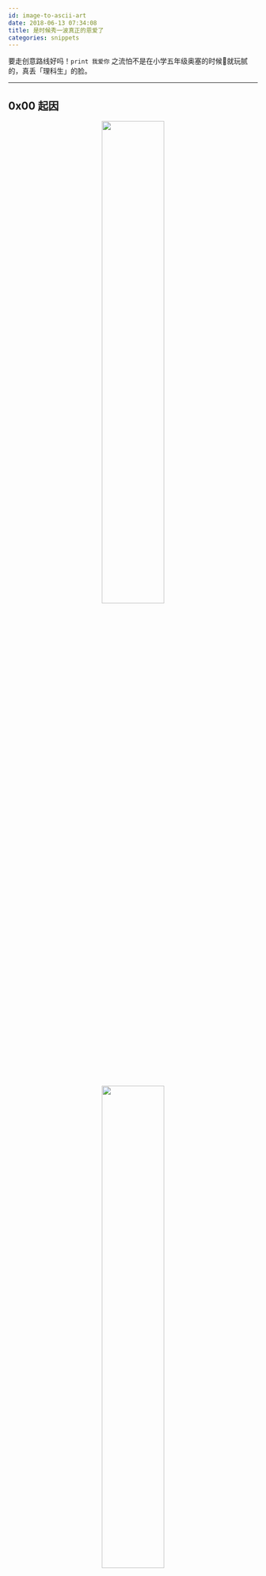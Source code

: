 ```yaml
---
id: image-to-ascii-art
date: 2018-06-13 07:34:08
title: 是时候秀一波真正的恩爱了
categories: snippets
---
```


要走创意路线好吗！`print 我爱你` 之流怕不是在小学五年级奥塞的时候就玩腻的，真丢「理科生」的脸。

-----

## 0x00 起因

<div align=center>

<img src="https://i.loli.net/2018/06/13/5b2060073e544.jpg" width="50%" height="50%">

<img src="https://i.loli.net/2018/06/13/5b2060041294b.jpeg" width="50%" height="50%">

<img src="https://i.loli.net/2018/06/13/5b206003b00a4.jpeg" width="50%" height="50%">

</div>

本着善待接纳的态度，😂这人怕不是刚入计算机系的大一新（la）生（ji）吧。

<div align=center>
<img src="https://i.loli.net/2018/06/13/5b20600752383.jpg" width="50%" height="50%">
</div>

当场分手 +1。

## 0x01 动手

代码优雅与否并不是重点=。=真正的秀，要让对面不懂代码的人能看得明白效果，并且觉得你写的有「卵」用。

不考虑什么「设计模式」、「依赖注入」、「最佳实践」之类的，劳资敲代码就是一把梭！

```python
# -*- coding: utf-8 -*-
from PIL import Image

codeLib = '''@B%8&WM#*oahkbdpqwmZO0QLCJUYXzcvunxrjft/\|()1{}[]?-_+~<>i!lI;:,"^`'. '''  # 生成字符画所需的字符集
count = len(codeLib)

def transform(image_file):
    image_file = image_file.convert("L")  # 转换为黑白图片，参数"L"表示黑白模式
    codePic = ''
    for h in range(0, image_file.size[1]):  # size属性表示图片的分辨率，'0'为横向大小，'1'为纵向
        for w in range(0, image_file.size[0]):
            # 返回指定位置的像素，如果所打开的图像是多层次的图片，那这个方法就返回一个元组
            gray = image_file.getpixel((w, h))
            codePic = codePic + \
                codeLib[int(((count-1)*gray)/256)]  # 建立灰度与字符集的映射
        codePic = codePic + '\r\n'
    return codePic

fp = open(u'my-lover.jpg', 'rb')
image_file = Image.open(fp)
image_file = image_file.resize(
    (int(image_file.size[0]), int(image_file.size[1]*0.4)))  # 调整图宽高比例
print u'Info:', image_file.size[0], ' ', image_file.size[1]

result = open('result.txt', 'w')
result.write(transform(image_file))
result.close()
```

> 以上代码修改自：<https://blog.csdn.net/wait_nothing_alone/article/details/52901531>

## 0x02 效果

![](https://i.loli.net/2018/06/13/5b20600e63807.jpg)

## 0x03 秀

<div align=center>
<img src="https://i.loli.net/2018/06/13/5b206008a1fa5.jpg" width="50%" height="50%">
</div>